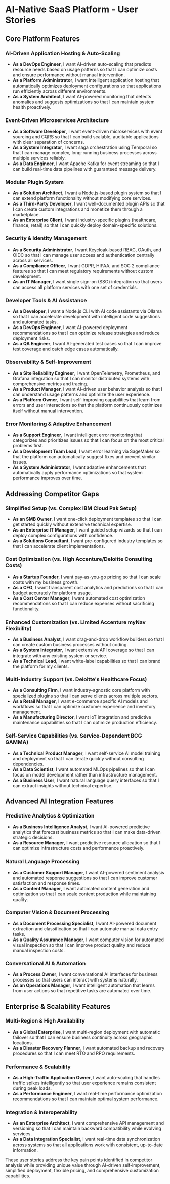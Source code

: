 # AI-Native SaaS Platform - User Stories

## Core Platform Features

### AI-Driven Application Hosting & Auto-Scaling
- **As a DevOps Engineer**, I want AI-driven auto-scaling that predicts resource needs based on usage patterns so that I can optimize costs and ensure performance without manual intervention.
- **As a Platform Administrator**, I want intelligent application hosting that automatically optimizes deployment configurations so that applications run efficiently across different environments.
- **As a System Architect**, I want AI-powered monitoring that detects anomalies and suggests optimizations so that I can maintain system health proactively.

### Event-Driven Microservices Architecture
- **As a Software Developer**, I want event-driven microservices with event sourcing and CQRS so that I can build scalable, auditable applications with clear separation of concerns.
- **As a System Integrator**, I want saga orchestration using Temporal so that I can manage complex, long-running business processes across multiple services reliably.
- **As a Data Engineer**, I want Apache Kafka for event streaming so that I can build real-time data pipelines with guaranteed message delivery.

### Modular Plugin System
- **As a Solution Architect**, I want a Node.js-based plugin system so that I can extend platform functionality without modifying core services.
- **As a Third-Party Developer**, I want well-documented plugin APIs so that I can create custom integrations and monetize them through a marketplace.
- **As an Enterprise Client**, I want industry-specific plugins (healthcare, finance, retail) so that I can quickly deploy domain-specific solutions.

### Security & Identity Management
- **As a Security Administrator**, I want Keycloak-based RBAC, OAuth, and OIDC so that I can manage user access and authentication centrally across all services.
- **As a Compliance Officer**, I want GDPR, HIPAA, and SOC 2 compliance features so that I can meet regulatory requirements without custom development.
- **As an IT Manager**, I want single sign-on (SSO) integration so that users can access all platform services with one set of credentials.

### Developer Tools & AI Assistance
- **As a Developer**, I want a Node.js CLI with AI code assistants via Ollama so that I can accelerate development with intelligent code suggestions and automated tasks.
- **As a DevOps Engineer**, I want AI-powered deployment recommendations so that I can optimize release strategies and reduce deployment risks.
- **As a QA Engineer**, I want AI-generated test cases so that I can improve test coverage and catch edge cases automatically.

### Observability & Self-Improvement
- **As a Site Reliability Engineer**, I want OpenTelemetry, Prometheus, and Grafana integration so that I can monitor distributed systems with comprehensive metrics and tracing.
- **As a Product Manager**, I want AI-driven user behavior analysis so that I can understand usage patterns and optimize the user experience.
- **As a Platform Owner**, I want self-improving capabilities that learn from errors and user interactions so that the platform continuously optimizes itself without manual intervention.

### Error Monitoring & Adaptive Enhancement
- **As a Support Engineer**, I want intelligent error monitoring that categorizes and prioritizes issues so that I can focus on the most critical problems first.
- **As a Development Team Lead**, I want error learning via SageMaker so that the platform can automatically suggest fixes and prevent similar issues.
- **As a System Administrator**, I want adaptive enhancements that automatically apply performance optimizations so that system performance improves over time.

## Addressing Competitor Gaps

### Simplified Setup (vs. Complex IBM Cloud Pak Setup)
- **As an SMB Owner**, I want one-click deployment templates so that I can get started quickly without extensive technical expertise.
- **As an Enterprise IT Manager**, I want guided setup wizards so that I can deploy complex configurations with confidence.
- **As a Solutions Consultant**, I want pre-configured industry templates so that I can accelerate client implementations.

### Cost Optimization (vs. High Accenture/Deloitte Consulting Costs)
- **As a Startup Founder**, I want pay-as-you-go pricing so that I can scale costs with my business growth.
- **As a CFO**, I want transparent cost analytics and predictions so that I can budget accurately for platform usage.
- **As a Cost Center Manager**, I want automated cost optimization recommendations so that I can reduce expenses without sacrificing functionality.

### Enhanced Customization (vs. Limited Accenture myNav Flexibility)
- **As a Business Analyst**, I want drag-and-drop workflow builders so that I can create custom business processes without coding.
- **As a System Integrator**, I want extensive API coverage so that I can integrate with any existing system or service.
- **As a Technical Lead**, I want white-label capabilities so that I can brand the platform for my clients.

### Multi-Industry Support (vs. Deloitte's Healthcare Focus)
- **As a Consulting Firm**, I want industry-agnostic core platform with specialized plugins so that I can serve clients across multiple sectors.
- **As a Retail Manager**, I want e-commerce specific AI models and workflows so that I can optimize customer experience and inventory management.
- **As a Manufacturing Director**, I want IoT integration and predictive maintenance capabilities so that I can optimize production efficiency.

### Self-Service Capabilities (vs. Service-Dependent BCG GAMMA)
- **As a Technical Product Manager**, I want self-service AI model training and deployment so that I can iterate quickly without consulting dependencies.
- **As a Data Scientist**, I want automated MLOps pipelines so that I can focus on model development rather than infrastructure management.
- **As a Business User**, I want natural language query interfaces so that I can extract insights without technical expertise.

## Advanced AI Integration Features

### Predictive Analytics & Optimization
- **As a Business Intelligence Analyst**, I want AI-powered predictive analytics that forecast business metrics so that I can make data-driven strategic decisions.
- **As a Resource Manager**, I want predictive resource allocation so that I can optimize infrastructure costs and performance proactively.

### Natural Language Processing
- **As a Customer Support Manager**, I want AI-powered sentiment analysis and automated response suggestions so that I can improve customer satisfaction and response times.
- **As a Content Manager**, I want automated content generation and optimization so that I can scale content production while maintaining quality.

### Computer Vision & Document Processing
- **As a Document Processing Specialist**, I want AI-powered document extraction and classification so that I can automate manual data entry tasks.
- **As a Quality Assurance Manager**, I want computer vision for automated visual inspection so that I can improve product quality and reduce manual inspection costs.

### Conversational AI & Automation
- **As a Process Owner**, I want conversational AI interfaces for business processes so that users can interact with systems naturally.
- **As an Operations Manager**, I want intelligent automation that learns from user actions so that repetitive tasks are automated over time.

## Enterprise & Scalability Features

### Multi-Region & High Availability
- **As a Global Enterprise**, I want multi-region deployment with automatic failover so that I can ensure business continuity across geographic locations.
- **As a Disaster Recovery Planner**, I want automated backup and recovery procedures so that I can meet RTO and RPO requirements.

### Performance & Scalability
- **As a High-Traffic Application Owner**, I want auto-scaling that handles traffic spikes intelligently so that user experience remains consistent during peak loads.
- **As a Performance Engineer**, I want real-time performance optimization recommendations so that I can maintain optimal system performance.

### Integration & Interoperability
- **As an Enterprise Architect**, I want comprehensive API management and versioning so that I can maintain backward compatibility while evolving services.
- **As a Data Integration Specialist**, I want real-time data synchronization across systems so that all applications work with consistent, up-to-date information.

These user stories address the key pain points identified in competitor analysis while providing unique value through AI-driven self-improvement, simplified deployment, flexible pricing, and comprehensive customization capabilities.
